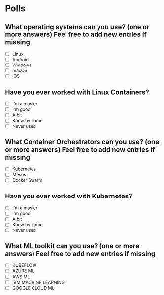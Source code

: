 ﻿# Polls

## What operating systems can you use? (one or more answers) Feel free to add new entries if missing

- [ ] Linux
- [ ] Android
- [ ] Windows
- [ ] macOS
- [ ] iOS

## Have you ever worked with Linux Containers?

- [ ] I'm a master
- [ ] I'm good
- [ ] A bit
- [ ] Know by name
- [ ] Never used

## What Container Orchestrators can you use? (one or more answers) Feel free to add new entries if missing

- [ ] Kubernetes
- [ ] Mesos
- [ ] Docker Swarm

## Have you ever worked with Kubernetes?

- [ ] I'm a master
- [ ] I'm good
- [ ] A bit
- [ ] Know by name
- [ ] Never used

## What ML toolkit can you use? (one or more answers) Feel free to add new entries if missing

- [ ] KUBEFLOW
- [ ] AZURE ML
- [ ] AWS ML
- [ ] IBM MACHINE LEARNING
- [ ] GOOGLE CLOUD ML
